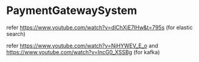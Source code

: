 # PaymentGatewaySystem

refer https://www.youtube.com/watch?v=dlChXjE7IHw&t=795s (for elastic search)

refer https://www.youtube.com/watch?v=NjHYWEV_E_o   and   https://www.youtube.com/watch?v=IncG0_XSSBg (for kafka)
